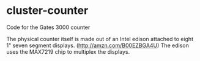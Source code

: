 # cluster-counter
Code for the Gates 3000 counter

The physical counter itself is made out of an Intel edison attached to eight 1" seven segment displays. (http://amzn.com/B00EZBGA4U) The edison uses the MAX7219 chip to multiplex the displays. 
